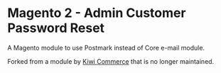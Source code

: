 # Magento 2 - Admin Customer Password Reset

A Magento module to use Postmark instead of Core e-mail module.

Forked from a module by <a href="https://kiwicommerce.co.uk/">Kiwi Commerce</a> that is no longer maintained.
